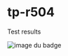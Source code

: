 # tp-r504
Test results

![image du badge](https://github.com/Lucas-Sofianos/tp-r504/actions/workflows/pytest.yml/badge.svg)